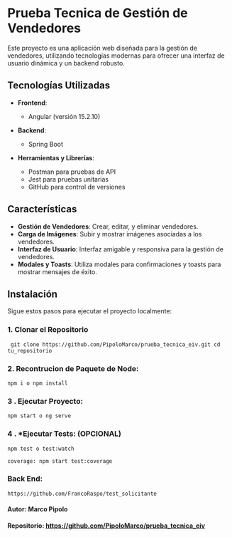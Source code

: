 # Prueba Tecnica de Gestión de Vendedores

Este proyecto es una aplicación web diseñada para la gestión de vendedores, utilizando tecnologías modernas para ofrecer una interfaz de usuario dinámica y un backend robusto.

## Tecnologías Utilizadas

- **Frontend**: 
  - Angular (versión 15.2.10)
  
- **Backend**: 
  - Spring Boot
- **Herramientas y Librerías**:
  - Postman para pruebas de API
  - Jest para pruebas unitarias
  - GitHub para control de versiones

## Características

- **Gestión de Vendedores**: Crear, editar, y eliminar vendedores.
- **Carga de Imágenes**: Subir y mostrar imágenes asociadas a los vendedores.
- **Interfaz de Usuario**: Interfaz amigable y responsiva para la gestión de vendedores.
- **Modales y Toasts**: Utiliza modales para confirmaciones y toasts para mostrar mensajes de éxito.

## Instalación

Sigue estos pasos para ejecutar el proyecto localmente:

### 1. Clonar el Repositorio

``
git clone https://github.com/PipoloMarco/prueba_tecnica_eiv.git
cd tu_repositorio``

### 2. Recontrucion de Paquete de Node:
 
``npm i o npm install``

### 3 . Ejecutar Proyecto:

``npm start o ng serve``

### 4 . *Ejecutar Tests: (OPCIONAL)

``npm test o test:watch``

``coverage: npm start test:coverage``

### Back End: 

``https://github.com/FrancoRaspo/test_solicitante``


#### Autor: Marco Pipolo
#### Repositorio: https://github.com/PipoloMarco/prueba_tecnica_eiv
